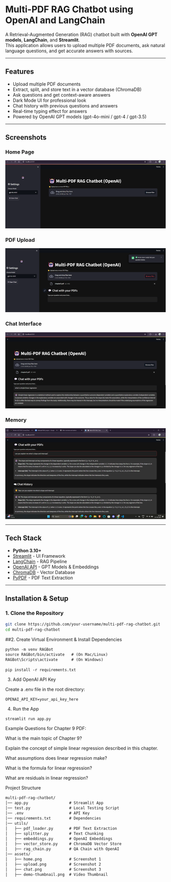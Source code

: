 # Multi-PDF RAG Chatbot using OpenAI and LangChain

A Retrieval-Augmented Generation (RAG) chatbot built with **OpenAI GPT models**, **LangChain**, and **Streamlit**.  
This application allows users to upload multiple PDF documents, ask natural language questions, and get accurate answers with sources.

---

## Features
- Upload multiple PDF documents  
- Extract, split, and store text in a vector database (ChromaDB)  
- Ask questions and get context-aware answers  
- Dark Mode UI for professional look  
- Chat history with previous questions and answers  
- Real-time typing effect for answers  
- Powered by OpenAI GPT models (gpt-4o-mini / gpt-4 / gpt-3.5)

---

## Screenshots

### Home Page
![Home](assets/home.png)

### PDF Upload
![Upload](assets/upload.png)

### Chat Interface
![Chat](assets/chat.png)

### Memory
![Memory](assets/history.png)



---

## Tech Stack
- **Python 3.10+**
- [Streamlit](https://streamlit.io/) - UI Framework
- [LangChain](https://www.langchain.com/) - RAG Pipeline
- [OpenAI API](https://platform.openai.com/) - GPT Models & Embeddings
- [ChromaDB](https://www.trychroma.com/) - Vector Database
- [PyPDF](https://pypi.org/project/pypdf/) - PDF Text Extraction

---

## Installation & Setup

### 1. Clone the Repository
```bash
git clone https://github.com/your-username/multi-pdf-rag-chatbot.git
cd multi-pdf-rag-chatbot
```
##2. Create Virtual Environment & Install Dependencies
```
python -m venv RAGBot
source RAGBot/bin/activate   # (On Mac/Linux)
RAGBot\Scripts\activate      # (On Windows)

pip install -r requirements.txt
```
3. Add OpenAI API Key

Create a .env file in the root directory:
```
OPENAI_API_KEY=your_api_key_here
```
4. Run the App
```
streamlit run app.py
```
Example Questions for Chapter 9 PDF:

What is the main topic of Chapter 9?

Explain the concept of simple linear regression described in this chapter.

What assumptions does linear regression make?

What is the formula for linear regression?

What are residuals in linear regression?

Project Structure
```
multi-pdf-rag-chatbot/
│── app.py                  # Streamlit App
│── test.py                 # Local Testing Script
│── .env                    # API Key
│── requirements.txt        # Dependencies
│── utils/
│   ├── pdf_loader.py       # PDF Text Extraction
│   ├── splitter.py         # Text Chunking
│   ├── embeddings.py       # OpenAI Embeddings
│   ├── vector_store.py     # ChromaDB Vector Store
│   ├── rag_chain.py        # QA Chain with OpenAI
│── assets/
│   ├── home.png            # Screenshot 1
│   ├── upload.png          # Screenshot 2
│   ├── chat.png            # Screenshot 3
│   ├── demo-thumbnail.png  # Video Thumbnail

